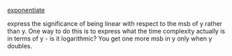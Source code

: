[exponentiate](https://github.com/hlpostman/challenges/blob/master/exponentiate/exponentiate.py)

express the significance of being linear with respect to the msb of y rather than y.  One way to do this is to express what the time complexity actually is in terms of y - is it logarithmic?  You get one more msb in y only when y doubles.
